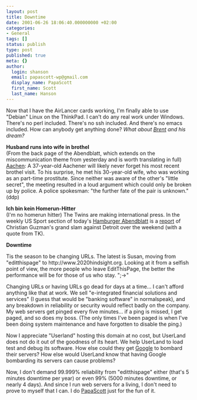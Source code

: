 ```yaml
---
layout: post
title: Downtime
date: 2001-06-26 18:06:40.000000000 +02:00
categories:
- General
tags: []
status: publish
type: post
published: true
meta: {}
author:
  login: shanson
  email: papascott-wp@gmail.com
  display_name: PapaScott
  first_name: Scott
  last_name: Hanson
---
```

<p>Now that I have the AirLancer cards working, I'm finally able to use "Debian" Linux on the ThinkPad. I can't do any real work under Windows. There's no perl included. There's no ssh included. And there's no emacs included. How can anybody get anything done? <i>What about <a href="http://inessential.com/2001/06/26.html">Brent</a> and his dream?</i></p>
<p><b>Husband runs into wife in brothel</b><br />
(From the back page of the Abendblatt, which extends on the miscommunication theme from yesterday and is worth translating in full) <a href="http://www.abendblatt.de/contents/ha/news/allgemeines/html/260601/302606LO3.HTM">Aachen</a>: A 37-year-old Aachener will likely never forget his most recent brothel visit. To his surprise, he met his 30-year-old wife, who was working as an part-time prostitute. Since neither was aware of the other's "little secret", the meeting resulted in a loud argument which could only be broken up by police. A police spokesman: "the further fate of the pair is unknown." (ddp)    </p>
<p><b>Ich bin kein Homerun-Hitter</b><br />
(I'm no homerun hitter) The Twins are making international press. In the weekly US Sport section of today's <a href="http://www.abendblatt.de/">Hamburger Abendblatt</a> is a <a href="http://www.abendblatt.de/contents/ha/news/sport/html/260601/2726AUFM1.HTM">report</a> of Christian Guzman's grand slam against Detroit over the weekend (with a quote from TK).</p>
<p><b>Downtime</b></p>
<p>Tis the season to be changing URLs. The latest is Susan, moving from "editthispage" to http://www.2020hindsight.org. Looking at it from a selfish point of view, the more people who leave EditThisPage, the better the performance will be for those of us who stay. ";->"</p>
<p>Changing URLs or having URLs go dead for days at a time... I can't afford anything like that at work. We sell "e-integrated financial solutions and services" (I guess that would be "banking software" in normalspeak), and any breakdown in reliability or security would reflect badly on the company. My web servers get pinged every five minutes... if a ping is missed, I get paged, and so does my boss. (The only times I've been paged is when I've been doing system maintenance and have forgotten to disable the ping.)</p>
<p>Now I appreciate "Userland" hosting this domain at no cost, but UserLand does not do it out of the goodness of its heart. We help UserLand to load test and debug its software. How else could they get <a href="http://www.google.com/search?q=PapaScott&btnG=Google+Search">Google</a> to bombard their servers? How else would UserLand know that having Google bombarding its servers can cause problems?</p>
<p>Now, I don't demand 99.999% reliability from "editthispage" either (that's 5 minutes downtime per year) or even 99% (5000 minutes downtime, or nearly 4 days). And since I run web servers for a living, I don't need to prove to myself that I can. I do <a href="http://shanson.editthispage.com">PapaScott</a> just for the fun of it.</p>
